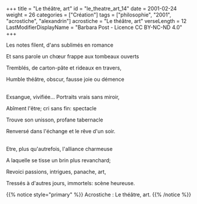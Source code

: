 +++
title = "Le théâtre, art"
id = "le_theatre_art_14"
date = 2001-02-24
weight = 26
categories = ["Création"]
tags = ["philosophie", "2001", "acrostiche", "alexandrin"]
acrostiche = "Le théâtre, art"
verseLength = 12
LastModifierDisplayName = "Barbara Post - Licence CC BY-NC-ND 4.0"
+++

Les notes filent, d'ans sublimés en romance

Et sans parole un chœur frappe aux tombeaux ouverts

Tremblés, de carton-pâte et rideaux en travers,

Humble théâtre, obscur, fausse joie ou démence

 \
Exsangue, vivifiée... Portraits vrais sans miroir,

Abîment l'être; cri sans fin: spectacle

Trouve son unisson, profane tabernacle

Renversé dans l'échange et le rêve d'un soir.

 \
Etre, plus qu'autrefois, l'alliance charmeuse

A laquelle se tisse un brin plus revanchard;

Revoici passions, intrigues, panache, art,

Tressés à d'autres jours, immortels: scène heureuse.

{{% notice style="primary" %}}
Acrostiche : Le théâtre, art.
{{% /notice %}}
